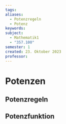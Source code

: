 ```yaml
---
tags: 
aliases:
  - Potenzregeln
  - Potenz
keywords: 
subject:
  - Mathematik1
  - "357.100"
semester: 1
created: 23. Oktober 2023
professor:
---
```

 

# Potenzen

## Potenzregeln

## Potenzfunktion